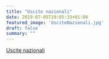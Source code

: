 ```yaml
---
title: "Uscite nazionali"
date: 2019-07-05T19:05:33+01:00
featured_image: 'UsciteNazionali.jpg'
draft: false
summary: ""
---
```


[Uscite nazionali](/tags/uscite-nazionali/)
